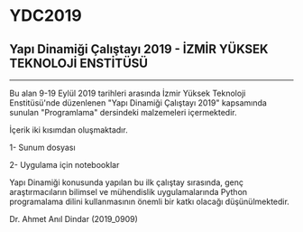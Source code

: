 # YDC2019
## Yapı Dinamiği Çalıştayı 2019 - İZMİR YÜKSEK TEKNOLOJİ ENSTİTÜSÜ
---
Bu alan 9-19 Eylül 2019 tarihleri arasında İzmir Yüksek Teknoloji Enstitüsü'nde düzenlenen "Yapı Dinamiği Çalıştayı 2019" kapsamında sunulan "Programlama" dersindeki malzemeleri içermektedir. 

İçerik iki kısımdan oluşmaktadır.

1- Sunum dosyası 

2- Uygulama için notebooklar

Yapı Dinamiği konusunda yapılan bu ilk çalıştay sırasında, genç araştırmacıların bilimsel ve mühendislik uygulamalarında Python programalama dilini kullanmasının önemli bir katkı olacağı düşünülmektedir. 

Dr. Ahmet Anıl Dindar
(2019_0909)
